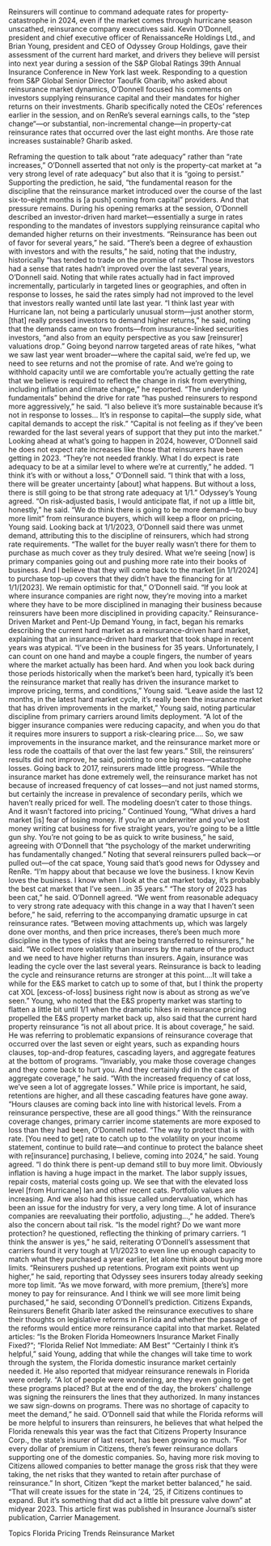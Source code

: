 Reinsurers will continue to command adequate rates for property-catastrophe in 2024, even if the market comes through hurricane season unscathed, reinsurance company executives said.
Kevin O’Donnell, president and chief executive officer of RenaissanceRe Holdings Ltd., and Brian Young, president and CEO of Odyssey Group Holdings, gave their assessment of the current hard market, and drivers they believe will persist into next year during a session of the S&P Global Ratings 39th Annual Insurance Conference in New York last week.
Responding to a question from S&P Global Senior Director Taoufik Gharib, who asked about reinsurance market dynamics, O’Donnell focused his comments on investors supplying reinsurance capital and their mandates for higher returns on their investments. Gharib specifically noted the CEOs’ references earlier in the session, and on RenRe’s several earnings calls, to the “step change“—or substantial, non-incremental change—in property-cat reinsurance rates that occurred over the last eight months.
Are those rate increases sustainable? Gharib asked.





Reframing the question to talk about “rate adequacy” rather than “rate increases,” O’Donnell asserted that not only is the property-cat market at “a very strong level of rate adequacy” but also that it is “going to persist.” Supporting the prediction, he said, “the fundamental reason for the discipline that the reinsurance market introduced over the course of the last six-to-eight months is [a push] coming from capital” providers. And that pressure remains.
During his opening remarks at the session, O’Donnell described an investor-driven hard market—essentially a surge in rates responding to the mandates of investors supplying reinsurance capital who demanded higher returns on their investments.
“Reinsurance has been out of favor for several years,” he said. “There’s been a degree of exhaustion with investors and with the results,” he said, noting that the industry, historically “has tended to trade on the promise of rates.”
Those investors had a sense that rates hadn’t improved over the last several years, O’Donnell said. Noting that while rates actually had in fact improved incrementally, particularly in targeted lines or geographies, and often in response to losses, he said the rates simply had not improved to the level that investors really wanted until late last year.
“I think last year with Hurricane Ian, not being a particularly unusual storm—just another storm, [that] really pressed investors to demand higher returns,” he said, noting that the demands came on two fronts—from insurance-linked securities investors, “and also from an equity perspective as you saw [reinsurer] valuations drop.”
Going beyond narrow targeted areas of rate hikes, “what we saw last year went broader—where the capital said, we’re fed up, we need to see returns and not the promise of rate. And we’re going to withhold capacity until we are comfortable you’re actually getting the rate that we believe is required to reflect the change in risk from everything, including inflation and climate change,” he reported.
“The underlying fundamentals” behind the drive for rate “has pushed reinsurers to respond more aggressively,” he said. “I also believe it’s more sustainable because it’s not in response to losses… It’s in response to capital—the supply side, what capital demands to accept the risk.”
“Capital is not feeling as if they’ve been rewarded for the last several years of support that they put into the market.”
Looking ahead at what’s going to happen in 2024, however, O’Donnell said he does not expect rate increases like those that reinsurers have been getting in 2023. “They’re not needed frankly. What I do expect is rate adequacy to be at a similar level to where we’re at currently,” he added.
“I think it’s with or without a loss,” O’Donnell said. “I think that with a loss, there will be greater uncertainty [about] what happens. But without a loss, there is still going to be that strong rate adequacy at 1/1.”
Odyssey’s Young agreed. “On risk-adjusted basis, I would anticipate flat, if not up a little bit, honestly,” he said. “We do think there is going to be more demand—to buy more limit” from reinsurance buyers, which will keep a floor on pricing, Young said.
Looking back at 1/1/2023, O’Donnell said there was unmet demand, attributing this to the discipline of reinsurers, which had strong rate requirements. “The wallet for the buyer really wasn’t there for them to purchase as much cover as they truly desired. What we’re seeing [now] is primary companies going out and pushing more rate into their books of business. And I believe that they will come back to the market [in 1/1/2024] to purchase top-up covers that they didn’t have the financing for at 1/1/[2023]. We remain optimistic for that,” O’Donnell said.
“If you look at where insurance companies are right now, they’re moving into a market where they have to be more disciplined in managing their business because reinsurers have been more disciplined in providing capacity.”
Reinsurance-Driven Market and Pent-Up Demand
Young, in fact, began his remarks describing the current hard market as a reinsurance-driven hard market, explaining that an insurance-driven hard market that took shape in recent years was atypical.
“I’ve been in the business for 35 years. Unfortunately, I can count on one hand and maybe a couple fingers, the number of years where the market actually has been hard. And when you look back during those periods historically when the market’s been hard, typically it’s been the reinsurance market that really has driven the insurance market to improve pricing, terms, and conditions,” Young said.
“Leave aside the last 12 months, in the latest hard market cycle, it’s really been the insurance market that has driven improvements in the market,” Young said, noting particular discipline from primary carriers around limits deployment. “A lot of the bigger insurance companies were reducing capacity, and when you do that it requires more insurers to support a risk-clearing price…. So, we saw improvements in the insurance market, and the reinsurance market more or less rode the coattails of that over the last few years.”
Still, the reinsurers’ results did not improve, he said, pointing to one big reason—catastrophe losses.
Going back to 2017, reinsurers made little progress. “While the insurance market has done extremely well, the reinsurance market has not because of increased frequency of cat losses—and not just named storms, but certainly the increase in prevalence of secondary perils, which we haven’t really priced for well. The modeling doesn’t cater to those things. And it wasn’t factored into pricing.”
Continued Young, “What drives a hard market [is] fear of losing money. If you’re an underwriter and you’ve lost money writing cat business for five straight years, you’re going to be a little gun shy. You’re not going to be as quick to write business,” he said, agreeing with O’Donnell that “the psychology of the market underwriting has fundamentally changed.”
Noting that several reinsurers pulled back—or pulled out—of the cat space, Young said that’s good news for Odyssey and RenRe. “I’m happy about that because we love the business. I know Kevin loves the business. I know when I look at the cat market today, it’s probably the best cat market that I’ve seen…in 35 years.”
“The story of 2023 has been cat,” he said.
O’Donnell agreed. “We went from reasonable adequacy to very strong rate adequacy with this change in a way that I haven’t seen before,” he said, referring to the accompanying dramatic upsurge in cat reinsurance rates. “Between moving attachments up, which was largely done over months, and then price increases, there’s been much more discipline in the types of risks that are being transferred to reinsurers,” he said.
“We collect more volatility than insurers by the nature of the product and we need to have higher returns than insurers. Again, insurance was leading the cycle over the last several years. Reinsurance is back to leading the cycle and reinsurance returns are stronger at this point….It will take a while for the E&S market to catch up to some of that, but I think the property cat XOL [excess-of-loss] business right now is about as strong as we’ve seen.”
Young, who noted that the E&S property market was starting to flatten a little bit until 1/1 when the dramatic hikes in reinsurance pricing propelled the E&S property market back up, also said that the current hard property reinsurance “is not all about price. It is about coverage,” he said.
He was referring to problematic expansions of reinsurance coverage that occurred over the last seven or eight years, such as expanding hours clauses, top-and-drop features, cascading layers, and aggregate features at the bottom of programs. “Invariably, you make those coverage changes and they come back to hurt you. And they certainly did in the case of aggregate coverage,” he said. “With the increased frequency of cat loss, we’ve seen a lot of aggregate losses.”
While price is important, he said, retentions are higher, and all these cascading features have gone away. “Hours clauses are coming back into line with historical levels. From a reinsurance perspective, these are all good things.”
With the reinsurance coverage changes, primary carrier income statements are more exposed to loss than they had been, O’Donnell noted. “The way to protect that is with rate. [You need to get] rate to catch up to the volatility on your income statement, continue to build rate—and continue to protect the balance sheet with re[insurance] purchasing, I believe, coming into 2024,” he said.
Young agreed. “I do think there is pent-up demand still to buy more limit. Obviously inflation is having a huge impact in the market. The labor supply issues, repair costs, material costs going up. We see that with the elevated loss level [from Hurricane] Ian and other recent cats. Portfolio values are increasing. And we also had this issue called undervaluation, which has been an issue for the industry for very, a very long time. A lot of insurance companies are reevaluating their portfolio, adjusting…,” he added.
There’s also the concern about tail risk. “Is the model right? Do we want more protection? he questioned, reflecting the thinking of primary carriers.
“I think the answer is yes,” he said, reiterating O’Donnell’s assessment that carriers found it very tough at 1/1/2023 to even line up enough capacity to match what they purchased a year earlier, let alone think about buying more limits.
“Reinsurers pushed up retentions. Program exit points went up higher,” he said, reporting that Odyssey sees insurers today already seeking more top limit. “As we move forward, with more premium, [there’s] more money to pay for reinsurance. And I think we will see more limit being purchased,” he said, seconding O’Donnell’s prediction.
Citizens Expands, Reinsurers Benefit
Gharib later asked the reinsurance executives to share their thoughts on legislative reforms in Florida and whether the passage of the reforms would entice more reinsurance capital into that market.
Related articles: “Is the Broken Florida Homeowners Insurance Market Finally Fixed?“; “Florida Relief Not Immediate: AM Best”
“Certainly I think it’s helpful,” said Young, adding that while the changes will take time to work through the system, the Florida domestic insurance market certainly needed it.
He also reported that midyear reinsurance renewals in Florida were orderly. “A lot of people were wondering, are they even going to get these programs placed? But at the end of the day, the brokers’ challenge was signing the reinsurers the lines that they authorized. In many instances we saw sign-downs on programs. There was no shortage of capacity to meet the demand,” he said.
O’Donnell said that while the Florida reforms will be more helpful to insurers than reinsurers, he believes that what helped the Florida renewals this year was the fact that Citizens Property Insurance Corp., the state’s insurer of last resort, has been growing so much. “For every dollar of premium in Citizens, there’s fewer reinsurance dollars supporting one of the domestic companies. So, having more risk moving to Citizens allowed companies to better manage the gross risk that they were taking, the net risks that they wanted to retain after purchase of reinsurance.”
In short, Citizen “kept the market better balanced,” he said. “That will create issues for the state in ’24, ’25, if Citizens continues to expand. But it’s something that did act a little bit pressure valve down” at midyear 2023.
This article first was published in Insurance Journal’s sister publication, Carrier Management.

Topics
Florida
Pricing Trends
Reinsurance
Market
